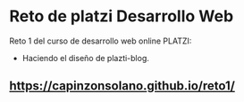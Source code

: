 # Reto de platzi Desarrollo Web

Reto 1 del curso de desarrollo web online PLATZI:
- Haciendo el diseño de plazti-blog.

## https://capinzonsolano.github.io/reto1/
